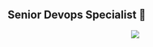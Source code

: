 ## Senior Devops Specialist 👋

<!--
**Surya3699/Surya3699** is a ✨ _special_ ✨ repository because its `README.md` (this file) appears on your GitHub profile.

Here are some ideas to get you started:

- 🔭 I’m currently working on ...
- 🌱 I’m currently learning ...
- 👯 I’m looking to collaborate on ...
- 🤔 I’m looking for help with ...
- 💬 Ask me about ...
- 📫 How to reach me: ...
- 😄 Pronouns: ...
- ⚡ Fun fact: ...
-->
<p align="center">
  <img src="https://api.boot.dev/v1/users/public/bb451ad1-f1df-434a-83c7-00a4f98fc12e/thumbnail" >
</p>
